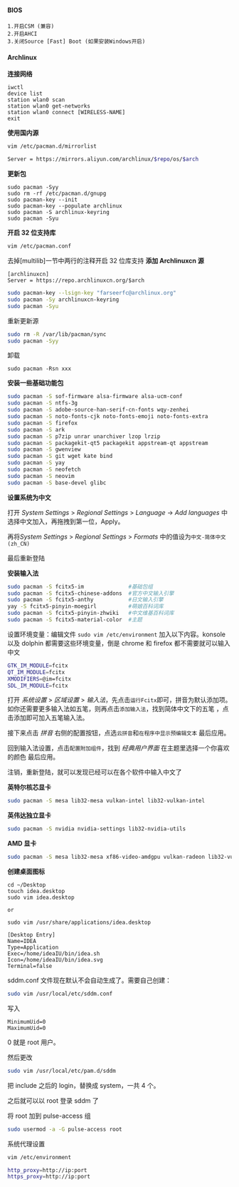 #### BIOS

```
1.开启CSM (兼容)
2.开启AHCI
3.关闭Source [Fast] Boot (如果安装Windows开启)
```

#### Archlinux

**连接网络**

```
iwctl
device list
station wlan0 scan
station wlan0 get-networks
station wlan0 connect [WIRELESS-NAME]
exit
```

**使用国内源**

```bash
vim /etc/pacman.d/mirrorlist
```

```bash
Server = https://mirrors.aliyun.com/archlinux/$repo/os/$arch
```

**更新包**

```
sudo pacman -Syy
sudo rm -rf /etc/pacman.d/gnupg
sudo pacman-key --init
sudo pacman-key --populate archlinux
sudo pacman -S archlinux-keyring
sudo pacman -Syu
```

**开启 32 位支持库**

```bash
vim /etc/pacman.conf
```

去掉[multilib]一节中两行的注释开启 32 位库支持
**添加 Archlinuxcn 源**

```
[archlinuxcn]
Server = https://repo.archlinuxcn.org/$arch
```

```bash
sudo pacman-key --lsign-key "farseerfc@archlinux.org"
sudo pacman -Sy archlinuxcn-keyring
sudo pacman -Syu
```

重新更新源

```bash
sudo rm -R /var/lib/pacman/sync
sudo pacman -Syy
```

卸载

```
sudo pacman -Rsn xxx
```

**安装一些基础功能包**

```bash
sudo pacman -S sof-firmware alsa-firmware alsa-ucm-conf                     #一些可能需要的声音固件
sudo pacman -S ntfs-3g                                                      #识别NTFS格式的硬盘
sudo pacman -S adobe-source-han-serif-cn-fonts wqy-zenhei                   #安装几个开源中文字体 一般装上文泉驿就能解决大多wine应用中文方块的问题
sudo pacman -S noto-fonts-cjk noto-fonts-emoji noto-fonts-extra             #安装谷歌开源字体及表情
sudo pacman -S firefox                                                      #安装浏览器
sudo pacman -S ark                                                          #与dolphin同用右键解压
sudo pacman -S p7zip unrar unarchiver lzop lrzip                            #安装ark可选依赖
sudo pacman -S packagekit-qt5 packagekit appstream-qt appstream             #确保Discover(软件中心）可用 需重启
sudo pacman -S gwenview                                                     #图片查看器
sudo pacman -S git wget kate bind                                           #一些工具
sudo pacman -S yay
sudo pacman -S neofetch
sudo pacman -S neovim
sudo pacman -S base-devel glibc                                             #开发环境
```

**设置系统为中文**

打开 _System Settings_ > _Regional Settings_ > _Language_ -> _Add languages_ 中选择中文加入，再拖拽到第一位，Apply。

再将*System Settings* > _Regional Settings_ > _Formats_ 中的值设为`中文-简体中文(zh_CN)`

最后重新登陆

**安装输入法**

```bash
sudo pacman -S fcitx5-im              #基础包组
sudo pacman -S fcitx5-chinese-addons  #官方中文输入引擎
sudo pacman -S fcitx5-anthy           #日文输入引擎
yay -S fcitx5-pinyin-moegirl          #萌娘百科词库
sudo pacman -S fcitx5-pinyin-zhwiki   #中文维基百科词库
sudo pacman -S fcitx5-material-color  #主题
```

设置环境变量：编辑文件 `sudo vim /etc/environment` 加入以下内容。konsole 以及 dolphin 都需要这些环境变量，倒是 chrome 和 firefox 都不需要就可以输入中文

```bash
GTK_IM_MODULE=fcitx
QT_IM_MODULE=fcitx
XMODIFIERS=@im=fcitx
SDL_IM_MODULE=fcitx
```

打开 _系统设置_ > _区域设置_ > _输入法_，先点击`运行Fcitx`即可，拼音为默认添加项。如你还需要更多输入法如五笔，则再点击`添加输入法`，找到简体中文下的五笔 ，点击添加即可加入五笔输入法。

接下来点击 _拼音_ 右侧的配置按钮，点选`云拼音`和`在程序中显示预编辑文本` 最后应用。

回到输入法设置，点击`配置附加组件`，找到 _经典用户界面_ 在主题里选择一个你喜欢的颜色 最后应用。

注销，重新登陆，就可以发现已经可以在各个软件中输入中文了

**英特尔核芯显卡**

```bash
sudo pacman -S mesa lib32-mesa vulkan-intel lib32-vulkan-intel
```

**英伟达独立显卡**

```bash
sudo pacman -S nvidia nvidia-settings lib32-nvidia-utils
```

**AMD 显卡**

```bash
sudo pacman -S mesa lib32-mesa xf86-video-amdgpu vulkan-radeon lib32-vulkan-radeon libva-mesa-driver lib32-libva-mesa-driver mesa-vdpau lib32-mesa-vdpau
```

**创建桌面图标**

```
cd ~/Desktop
touch idea.desktop
sudo vim idea.desktop

or

sudo vim /usr/share/applications/idea.desktop
```

```
[Desktop Entry]
Name=IDEA
Type=Application
Exec=/home/ideaIU/bin/idea.sh
Icon=/home/ideaIU/bin/idea.svg
Terminal=false
```

sddm.conf 文件现在默认不会自动生成了。需要自己创建：

```bash
sudo vim /usr/local/etc/sddm.conf
```

写入

```
MinimumUid=0
MaximumUid=0
```

0 就是 root 用户。

然后更改

```bash
sudo vim /usr/local/etc/pam.d/sddm
```

把 include 之后的 login，替换成 system，一共 4 个。

之后就可以以 root 登录 sddm 了

将 root 加到 pulse-access 组

```bash
sudo usermod -a -G pulse-access root
```

系统代理设置

```bash
vim /etc/environment
```

```bash
http_proxy=http://ip:port
https_proxy=http://ip:port
```
